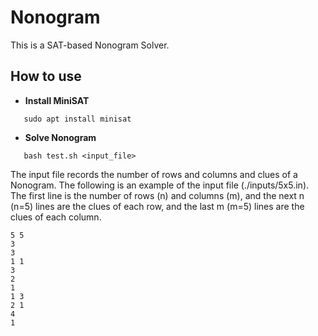 # Nonogram
This is a SAT-based Nonogram Solver.

## How to use
 - **Install MiniSAT**
 ```
    sudo apt install minisat
 ```
 - **Solve Nonogram**
 ```
    bash test.sh <input_file>
 ```
 The input file records the number of rows and columns and clues of a Nonogram.
 The following is an example of the input file (./inputs/5x5.in). The first line is
 the number of rows (n) and columns (m), and the next n (n=5) lines are the clues of each row, and the last m (m=5) lines are the clues of each column.
 ```
 5 5
 3
 3
 1 1
 3
 2
 1
 1 3
 2 1
 4
 1
 ```

